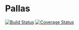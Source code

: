 Pallas
======
[![Build Status](https://travis-ci.org/mockersf/Pallas.svg?branch=master)](https://travis-ci.org/mockersf/Pallas)
[![Coverage Status](https://coveralls.io/repos/mockersf/Pallas/badge.png)](https://coveralls.io/r/mockersf/Pallas)